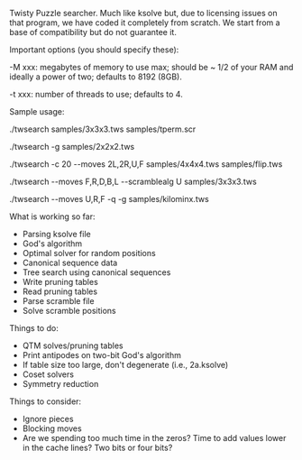 Twisty Puzzle searcher.  Much like ksolve but, due to licensing issues on
that program, we have coded it completely from scratch.  We start from a
base of compatibility but do not guarantee it.

Important options (you should specify these):

   -M xxx:  megabytes of memory to use max; should be ~ 1/2 of your RAM and ideally a power of two; defaults to 8192 (8GB).

   -t xxx:  number of threads to use; defaults to 4.

Sample usage:

   ./twsearch samples/3x3x3.tws samples/tperm.scr

   ./twsearch -g samples/2x2x2.tws

   ./twsearch -c 20 --moves 2L,2R,U,F samples/4x4x4.tws samples/flip.tws

   ./twsearch --moves F,R,D,B,L --scramblealg U samples/3x3x3.tws

   ./twsearch --moves U,R,F -q -g samples/kilominx.tws

What is working so far:

* Parsing ksolve file
* God's algorithm
* Optimal solver for random positions
* Canonical sequence data
* Tree search using canonical sequences
* Write pruning tables
* Read pruning tables
* Parse scramble file
* Solve scramble positions

Things to do:

* QTM solves/pruning tables
* Print antipodes on two-bit God's algorithm
* If table size too large, don't degenerate (i.e., 2a.ksolve)
* Coset solvers
* Symmetry reduction

Things to consider:

* Ignore pieces
* Blocking moves
* Are we spending too much time in the zeros?  Time to add values
  lower in the cache lines?  Two bits or four bits?
